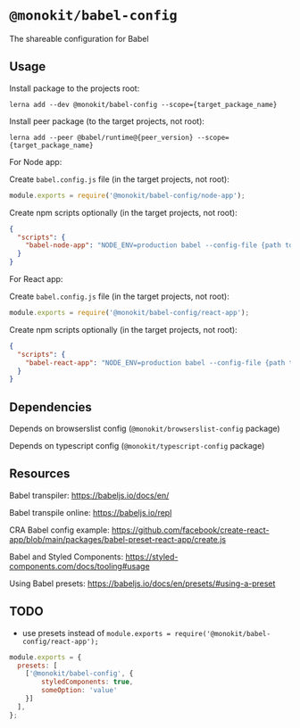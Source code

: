 # `@monokit/babel-config`

The shareable configuration for Babel

## Usage

Install package to the projects root:

```console
lerna add --dev @monokit/babel-config --scope={target_package_name}
```

Install peer package (to the target projects, not root):

```console
lerna add --peer @babel/runtime@{peer_version} --scope={target_package_name}
```

For Node app:

Create `babel.config.js` file (in the target projects, not root):

```javascript
module.exports = require('@monokit/babel-config/node-app');
```

Create npm scripts optionally (in the target projects, not root):

```json
{
  "scripts": {
    "babel-node-app": "NODE_ENV=production babel --config-file {path to babel.config.js} --out-dir {output dir} {input dir} --extensions '.js,.jsx,.ts,.tsx'"
  }
}
```

For React app:

Create `babel.config.js` file (in the target projects, not root):

```javascript
module.exports = require('@monokit/babel-config/react-app');
```

Create npm scripts optionally (in the target projects, not root):

```json
{
  "scripts": {
    "babel-react-app": "NODE_ENV=production babel --config-file {path to babel.config.js} --out-dir {output dir} {input dir} --extensions '.js,.jsx,.ts,.tsx'"
  }
}
```

## Dependencies

Depends on browserslist config (`@monokit/browserslist-config` package)

Depends on typescript config (`@monokit/typescript-config` package)

## Resources

Babel transpiler: https://babeljs.io/docs/en/

Babel transpile online: https://babeljs.io/repl

CRA Babel config example: https://github.com/facebook/create-react-app/blob/main/packages/babel-preset-react-app/create.js

Babel and Styled Components: https://styled-components.com/docs/tooling#usage

Using Babel presets: https://babeljs.io/docs/en/presets/#using-a-preset

## TODO
- use presets instead of `module.exports = require('@monokit/babel-config/react-app');`

```javascript
module.exports = {
  presets: [
    ['@monokit/babel-config', {
        styledComponents: true,
        someOption: 'value'
    }]
  ],
};
```
